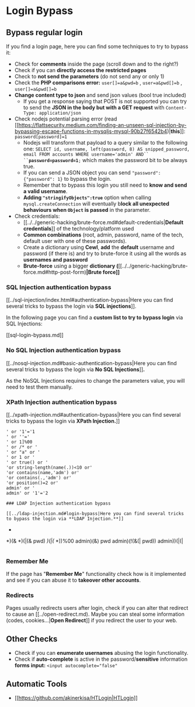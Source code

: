 # Login Bypass


## **Bypass regular login**

If you find a login page, here you can find some techniques to try to bypass it:

- Check for **comments** inside the page (scroll down and to the right?)
- Check if you can **directly access the restricted pages**
- Check to **not send the parameters** (do not send any or only 1)
- Check the **PHP comparisons error:** `user[]=a&pwd=b` , `user=a&pwd[]=b` , `user[]=a&pwd[]=b`
- **Change content type to json** and send json values (bool true included)
  - If you get a response saying that POST is not supported you can try to send the **JSON in the body but with a GET request** with `Content-Type: application/json`
- Check nodejs potential parsing error (read [[https://flattsecurity.medium.com/finding-an-unseen-sql-injection-by-bypassing-escape-functions-in-mysqljs-mysql-90b27f6542b4)|**this**]]: `password[password]=1`
  - Nodejs will transform that payload to a query similar to the following one: ` SELECT id, username, left(password, 8) AS snipped_password, email FROM accounts WHERE username='admin' AND`` `` `**`password=password=1`**`;` which makes the password bit to be always true.
  - If you can send a JSON object you can send `"password":{"password": 1}` to bypass the login.
  - Remember that to bypass this login you still need to **know and send a valid username**.
  - **Adding `"stringifyObjects":true`** option when calling `mysql.createConnection` will eventually b**lock all unexpected behaviours when `Object` is passed** in the parameter.
- Check credentials:
  - [[../../generic-hacking/brute-force.md#default-credentials|**Default credentials**]] of the technology/platform used
  - **Common combinations** (root, admin, password, name of the tech, default user with one of these passwords).
  - Create a dictionary using **Cewl**, **add** the **default** username and password (if there is) and try to brute-force it using all the words as **usernames and password**
  - **Brute-force** using a bigger **dictionary (**[[../../generic-hacking/brute-force.md#http-post-form)**|**Brute force**]]**

### SQL Injection authentication bypass

[[../sql-injection/index.html#authentication-bypass|Here you can find several tricks to bypass the login via **SQL injections**]].

In the following page you can find a **custom list to try to bypass login** via SQL Injections:

[[sql-login-bypass.md]]

### No SQL Injection authentication bypass

[[../nosql-injection.md#basic-authentication-bypass|Here you can find several tricks to bypass the login via **No SQL Injections**]]**.**

As the NoSQL Injections requires to change the parameters value, you will need to test them manually.

### XPath Injection authentication bypass

[[../xpath-injection.md#authentication-bypass|Here you can find several tricks to bypass the login via **XPath Injection.**]]

```
' or '1'='1
' or ''='
' or 1]%00
' or /* or '
' or "a" or '
' or 1 or '
' or true() or '
'or string-length(name(.))<10 or'
'or contains(name,'adm') or'
'or contains(.,'adm') or'
'or position()=2 or'
admin' or '
admin' or '1'='2
```
```
### LDAP Injection authentication bypass

[[../ldap-injection.md#login-bypass|Here you can find several tricks to bypass the login via **LDAP Injection.**]]

```
*
*)(&
*)(|(&
pwd)
*)(|(*
*))%00
admin)(&)
pwd
admin)(!(&(|
pwd))
admin))(|(|
```
```
### Remember Me

If the page has "**Remember Me**" functionality check how is it implemented and see if you can abuse it to **takeover other accounts**.

### Redirects

Pages usually redirects users after login, check if you can alter that redirect to cause an [[../open-redirect.md). Maybe you can steal some information (codes, cookies...|**Open Redirect**]] if you redirect the user to your web.

## Other Checks

- Check if you can **enumerate usernames** abusing the login functionality.
- Check if **auto-complete** is active in the password/**sensitive** information **forms** **input:** `<input autocomplete="false"`

## Automatic Tools

- [[https://github.com/akinerkisa/HTLogin|HTLogin]]




